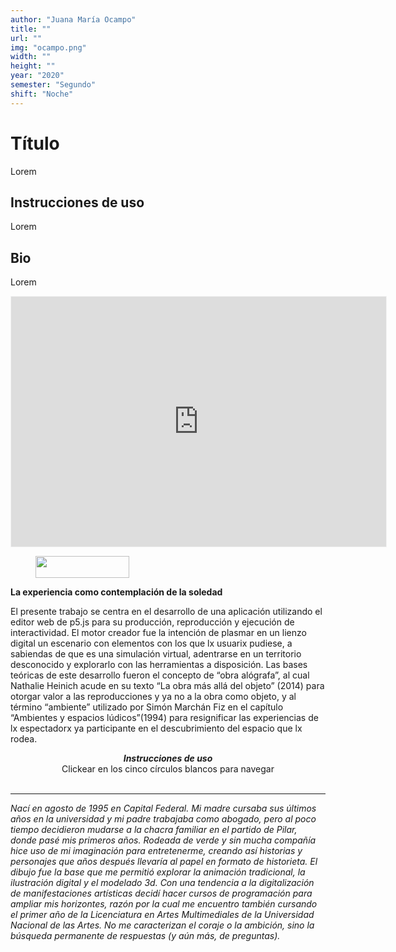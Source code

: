 ```yaml
---
author: "Juana María Ocampo"
title: ""
url: ""
img: "ocampo.png"
width: ""
height: ""
year: "2020"
semester: "Segundo"
shift: "Noche"
---
```


<p></p>

# Título

Lorem 

## Instrucciones de uso 

Lorem

## Bio

Lorem

<!-- wp:html -->
<p align="center"><iframe width="600" height="400" frameborder="0" scrolling="no" style="width:600px; margin:0 auto!important;border: 1px solid #F2F2F3; z-index: 100;" src="https://editor.p5js.org/ocampo.juana/embed/wb50iy-xu"></iframe></p>
<!-- /wp:html -->

<!-- wp:image {"id":604,"align":"center","width":150,"height":35} -->
<div class="wp-block-image"><figure class="aligncenter is-resized"><img src="https://am1-lacabanne.atamvirtual.com.ar/wp-content/uploads/2020/12/usabilidad-AM12020-siMobile.png" alt="" class="wp-image-604" width="150" height="35"/></figure></div>
<!-- /wp:image -->

<!-- wp:paragraph -->
<p><strong>La experiencia como contemplación de la soledad</strong></p>
<!-- /wp:paragraph -->

<!-- wp:paragraph -->
<p>El presente trabajo se centra en el desarrollo de una aplicación utilizando el editor web de p5.js para su producción, reproducción y ejecución de interactividad. El motor creador fue la intención de plasmar en un lienzo digital un escenario con elementos con los que lx usuarix pudiese, a sabiendas de que es una simulación virtual, adentrarse en un territorio desconocido y explorarlo con las herramientas a disposición. Las bases teóricas de este desarrollo fueron el concepto de “obra alógrafa”, al cual Nathalie Heinich acude en su texto “La obra más allá del objeto” (2014) para otorgar valor a las reproducciones y ya no a la obra como objeto, y al término “ambiente” utilizado por Simón Marchán Fiz en el capítulo “Ambientes y espacios lúdicos”(1994) para resignificar las experiencias de lx espectadorx ya participante en el descubrimiento del espacio que lx rodea.</p>
<!-- /wp:paragraph -->

<!-- wp:paragraph {"align":"center"} -->
<p style="text-align:center"><strong><em>Instrucciones de uso</em></strong><br> Clickear en los cinco círculos blancos para navegar <br><br></p>
<!-- /wp:paragraph -->

<!-- wp:separator -->
<hr class="wp-block-separator"/>
<!-- /wp:separator -->

<!-- wp:paragraph -->
<p><em>Nací en agosto de 1995 en Capital Federal. Mi madre cursaba sus últimos años en la universidad y mi padre trabajaba como abogado, pero al poco tiempo decidieron mudarse a la chacra familiar en el partido de Pilar, donde pasé mis primeros años. Rodeada de verde y sin mucha compañía hice uso de mi imaginación para entretenerme, creando así historias y personajes que años después llevaría al papel en formato de historieta. El dibujo fue la base que me permitió explorar la animación tradicional, la ilustración digital y el modelado 3d. Con una tendencia a la digitalización de manifestaciones artísticas decidí hacer cursos de programación para ampliar mis horizontes, razón por la cual me encuentro también cursando el primer año de la Licenciatura en Artes Multimediales de la Universidad Nacional de las Artes. No me caracterizan el coraje o la ambición, sino la búsqueda permanente de respuestas (y aún más, de preguntas).</em></p>
<!-- /wp:paragraph -->